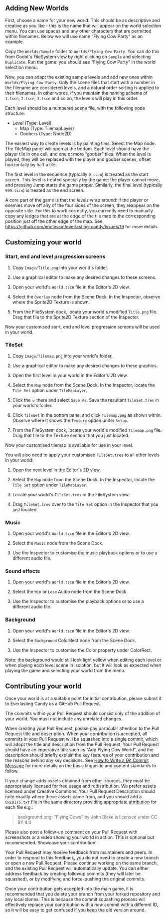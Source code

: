 ## Adding New Worlds

First, choose a name for your new world. This should be as descriptive and creative as you like - this is the name that will appear on the world selection menu. You can use spaces and any other characters that are permitted within filenames. Below we will use name “Flying Cow Party” as an example.

Copy the `Worlds/Sample` folder to `Worlds/Flying Cow Party`. You can do this from Godot's FileSystem view by right clicking on `Sample` and selecting `Duplicate`. Run the game: you should see “Flying Cow Party” in the world selection menu.

Now, you can adapt the existing sample levels and add new ones within `Worlds/Flying Cow Party`. Only the scene files that start with a number in the filename are considered levels, and a natural order sorting is applied to their filenames. In other words, if you maintain the naming scheme of `1.tscn`, `2.tscn`, `3.tscn` and so on, the levels will play in this order.

Each level should be a numbered scene file, with the following node structure:

- Level (Type: Level)
  - Map (Type: TilemapLayer)
  - Goobers (Type: Node2D)

The easiest way to create levels is by painting tiles. Select the Map node. The TileMap panel will open at the bottom. Each level should have the player tile in one cell, and one or more “goober” tiles. When the level is played, they will be replaced with the player and goober scenes, offset horizontally by half a tile.

The first level in the sequence (typically `0.tscn`) is treated as the start screen. This level is treated specially by the game: the player cannot move, and pressing Jump starts the game proper. Similarly, the final level (typically `999.tscn`) is treated as the end screen.

A core part of the game is that the levels wrap around: if the player or enemies move off any of the four sides of the screen, they reappear on the opposite side. For this to work correctly, you currently need to manually copy any ledges that are at the edge of the tile map to the corresponding position just off the other edge of the map. See https://github.com/endlessm/everlasting-candy/issues/19 for more details.

## Customizing your world

### Start, end and level progression screens

1. Copy `Image/Title.png` into your world's folder.

2. Use a graphical editor to make any desired changes to these screens.

3. Open your world's `World.tscn` file in the Editor's 2D view.

4. Select the `Overlay` node from the Scene Dock. In the Inspector, observe where the Sprite2D Texture is shown.

5. From the FileSystem dock, locate your world's modified `Title.png` file. Drag that file to the Sprite2D Texture section of the Inspector.

Now your customised start, end and level progression screens will be used in your world.

### TileSet

1. Copy `Image/Tilemap.png` into your world's folder.

2. Use a graphical editor to make any desired changes to these graphics.

3. Open the first level in your world in the Editor's 2D view.

4. Select the `Map` node from the Scene Dock. In the Inspector, locate the `Tile Set` option under `TileMapLayer`.

5. Click the ⌄ there and select `Save As`. Save the resultant `TileSet.tres` in your world's folder.

6. Click `TileSet` in the bottom pane, and click `Tilemap.png` as shown within. Observe where it shows the `Texture` option under `Setup`.

7. From the FileSystem dock, locate your world's modified `Tilemap.png` file. Drag that file to the Texture section that you just located.

Now your customised tilemap is available for use in your level.

You will also need to apply your customised `TileSet.tres` to all other levels in your world:

1. Open the next level in the Editor's 2D view.

2. Select the `Map` node from the Scene Dock. In the Inspector, locate the `Tile Set` option under `TileMapLayer`.

3. Locate your world's `TileSet.tres` in the FileSystem view.

4. Drag `TileSet.tres` over to the `Tile Set` option in the Inspector that you just located.

### Music

1. Open your world's `World.tscn` file in the Editor's 2D view.

2. Select the `Music` node from the Scene Dock.

3. Use the Inspector to customise the music playback options or to use a different audio file.

### Sound effects

1. Open your world's `World.tscn` file in the Editor's 2D view.

2. Select the `Win` or `Lose` Audio node from the Scene Dock.

3. Use the Inspector to customise the playback options or to use a different audio file.

### Background

1. Open your world's `World.tscn` file in the Editor's 2D view.

2. Select the `Background` ColorRect node from the Scene Dock.

3. Use the Inspector to customise the Color property under ColorRect.

Note: the background would still look light yellow when editing each level or when playing each level scene in isolation, but it will look as expected when playing the game and selecting your world from the menu.

## Contributing your world

Once your world is at a suitable point for initial contribution, please submit it to Everlasting Candy as a GitHub Pull Request.

The commits within your Pull Request should consist only of the addition of your world. You must not include any unrelated changes.

When creating your Pull Request, please pay particular attention to the Pull Request title and description. When your contribution is accepted, all commits in your Pull Request will be squashed into a single commit, which will adopt the title and description from the Pull Request. Your Pull Request should have an imperative title such as "Add Flying Cow World", and the description should briefly explain the key features of your contribution and the reasons behind any key decisions. See [How to Write a Git Commit Message](https://cbea.ms/git-commit/) for more details on the basic linguistic and content standards to follow.

If your change adds assets obtained from other sources, they must be appropriately licensed for free usage and redistribution. We prefer assets licensed under Creative Commons. Your Pull Request Description should note exactly where these assets came from, and you should add a `CREDITS.txt` file in the same directory providing appropriate [attribution](https://wiki.creativecommons.org/wiki/Recommended_practices_for_attribution) for each file e.g.:

> background.png: "Flying Cows" by John Blake is licensed under CC BY 4.0

Please also post a follow-up comment on your Pull Request with screenshots or a video showing your world in action. This is optional but recommended. Showcase your contribution!

Your Pull Request may receive feedback from maintainers and peers. In order to respond to this feedback, you do not need to create a new branch or open a new Pull Request. Please continue working on the same branch, and the existing Pull Request will automatically update. You can either address feedback by creating followup commits (they will later be squashed), or by modifying and force-pushing the original commits.

Once your contribution gets accepted into the main game, it is recommended that you delete your branch from your forked repository and any local clones. This is because the commit squashing process will effectively replace your contribution with a *new* commit with a different ID, so it will be easy to get confused if you keep the old version around.
